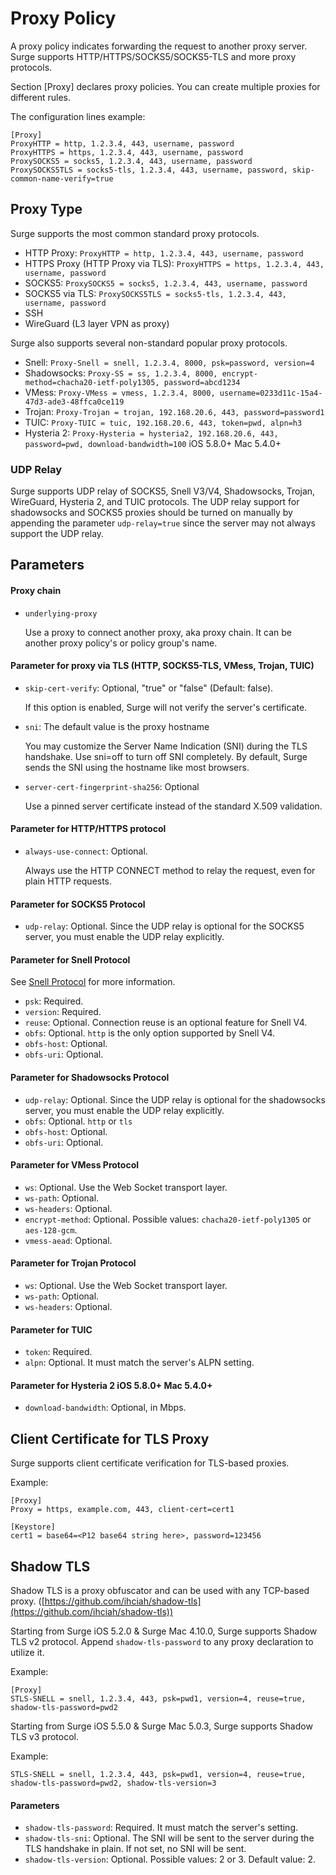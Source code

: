Proxy Policy
============

A proxy policy indicates forwarding the request to another proxy server. Surge supports HTTP/HTTPS/SOCKS5/SOCKS5-TLS and more proxy protocols.

Section \[Proxy\] declares proxy policies. You can create multiple proxies for different rules.

The configuration lines example:

```
[Proxy]
ProxyHTTP = http, 1.2.3.4, 443, username, password
ProxyHTTPS = https, 1.2.3.4, 443, username, password
ProxySOCKS5 = socks5, 1.2.3.4, 443, username, password
ProxySOCKS5TLS = socks5-tls, 1.2.3.4, 443, username, password, skip-common-name-verify=true
```

Proxy Type
----------

Surge supports the most common standard proxy protocols.

*   HTTP Proxy: `ProxyHTTP = http, 1.2.3.4, 443, username, password`
*   HTTPS Proxy (HTTP Proxy via TLS): `ProxyHTTPS = https, 1.2.3.4, 443, username, password`
*   SOCKS5: `ProxySOCKS5 = socks5, 1.2.3.4, 443, username, password`
*   SOCKS5 via TLS: `ProxySOCKS5TLS = socks5-tls, 1.2.3.4, 443, username, password`
*   SSH
*   WireGuard (L3 layer VPN as proxy)

Surge also supports several non-standard popular proxy protocols.

*   Snell: `Proxy-Snell = snell, 1.2.3.4, 8000, psk=password, version=4`
*   Shadowsocks: `Proxy-SS = ss, 1.2.3.4, 8000, encrypt-method=chacha20-ietf-poly1305, password=abcd1234`
*   VMess: `Proxy-VMess = vmess, 1.2.3.4, 8000, username=0233d11c-15a4-47d3-ade3-48ffca0ce119`
*   Trojan: `Proxy-Trojan = trojan, 192.168.20.6, 443, password=password1`
*   TUIC: `Proxy-TUIC = tuic, 192.168.20.6, 443, token=pwd, alpn=h3`
*   Hysteria 2: `Proxy-Hysteria = hysteria2, 192.168.20.6, 443, password=pwd, download-bandwidth=100` iOS 5.8.0+ Mac 5.4.0+

### UDP Relay

Surge supports UDP relay of SOCKS5, Snell V3/V4, Shadowsocks, Trojan, WireGuard, Hysteria 2, and TUIC protocols. The UDP relay support for shadowsocks and SOCKS5 proxies should be turned on manually by appending the parameter `udp-relay=true` since the server may not always support the UDP relay.

Parameters
----------

#### Proxy chain

*   `underlying-proxy`
    
    Use a proxy to connect another proxy, aka proxy chain. It can be another proxy policy's or policy group's name.
    

#### Parameter for proxy via TLS (HTTP, SOCKS5-TLS, VMess, Trojan, TUIC)

*   `skip-cert-verify`: Optional, "true" or "false" (Default: false).
    
    If this option is enabled, Surge will not verify the server's certificate.
    
*   `sni`: The default value is the proxy hostname
    
    You may customize the Server Name Indication (SNI) during the TLS handshake. Use sni=off to turn off SNI completely. By default, Surge sends the SNI using the hostname like most browsers.
    
*   `server-cert-fingerprint-sha256`: Optional
    
    Use a pinned server certificate instead of the standard X.509 validation.
    

#### Parameter for HTTP/HTTPS protocol

*   `always-use-connect`: Optional.
    
    Always use the HTTP CONNECT method to relay the request, even for plain HTTP requests.
    

#### Parameter for SOCKS5 Protocol

*   `udp-relay`: Optional. Since the UDP relay is optional for the SOCKS5 server, you must enable the UDP relay explicitly.

#### Parameter for Snell Protocol

See [Snell Protocol](../others/snell.html) for more information.

*   `psk`: Required.
*   `version`: Required.
*   `reuse`: Optional. Connection reuse is an optional feature for Snell V4.
*   `obfs`: Optional. `http` is the only option supported by Snell V4.
*   `obfs-host`: Optional.
*   `obfs-uri`: Optional.

#### Parameter for Shadowsocks Protocol

*   `udp-relay`: Optional. Since the UDP relay is optional for the shadowsocks server, you must enable the UDP relay explicitly.
*   `obfs`: Optional. `http` or `tls`
*   `obfs-host`: Optional.
*   `obfs-uri`: Optional.

#### Parameter for VMess Protocol

*   `ws`: Optional. Use the Web Socket transport layer.
*   `ws-path`: Optional.
*   `ws-headers`: Optional.
*   `encrypt-method`: Optional. Possible values: `chacha20-ietf-poly1305` or `aes-128-gcm`.
*   `vmess-aead`: Optional.

#### Parameter for Trojan Protocol

*   `ws`: Optional. Use the Web Socket transport layer.
*   `ws-path`: Optional.
*   `ws-headers`: Optional.

#### Parameter for TUIC

*   `token`: Required.
*   `alpn`: Optional. It must match the server's ALPN setting.

#### Parameter for Hysteria 2 iOS 5.8.0+ Mac 5.4.0+

*   `download-bandwidth`: Optional, in Mbps.

Client Certificate for TLS Proxy
--------------------------------

Surge supports client certificate verification for TLS-based proxies.

Example:

```
[Proxy]
Proxy = https, example.com, 443, client-cert=cert1

[Keystore]
cert1 = base64=<P12 base64 string here>, password=123456
```

Shadow TLS
----------

Shadow TLS is a proxy obfuscator and can be used with any TCP-based proxy. ([https://github.com/ihciah/shadow-tls](https://github.com/ihciah/shadow-tls))

Starting from Surge iOS 5.2.0 & Surge Mac 4.10.0, Surge supports Shadow TLS v2 protocol. Append `shadow-tls-password` to any proxy declaration to utilize it.

Example:

```
[Proxy]
STLS-SNELL = snell, 1.2.3.4, 443, psk=pwd1, version=4, reuse=true, shadow-tls-password=pwd2
```

Starting from Surge iOS 5.5.0 & Surge Mac 5.0.3, Surge supports Shadow TLS v3 protocol.

Example:

```
STLS-SNELL = snell, 1.2.3.4, 443, psk=pwd1, version=4, reuse=true, shadow-tls-password=pwd2, shadow-tls-version=3
```

#### Parameters

*   `shadow-tls-password`: Required. It must match the server's setting.
*   `shadow-tls-sni`: Optional. The SNI will be sent to the server during the TLS handshake in plain. If not set, no SNI will be sent.
*   `shadow-tls-version`: Optional. Possible values: 2 or 3. Default value: 2.